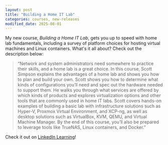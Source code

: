 ```yaml
---
layout: post
title: "Building a Home IT Lab"
categories: courses, new-releases
modified_date: 2025-08-01
---
```


My new course, _Building a Home IT Lab_, gets you up to speed with home lab fundamentals, including a survey of platform choices for hosting virtual machines and Linux containers. What's it all about? Check out the description below:

> “Network and system administrators need somewhere to practice their skills, and a home lab is a great choice. In this course, Scott Simpson explains the advantages of a home lab and shows you how to plan and build your own. Scott shows you how to determine what kinds of configurations you’ll need and spec out the hardware needed to support them. He walks you through what services are offered by which kinds of products and explores virtualization options and other tools that are commonly used in home IT labs. Scott covers hands-on examples of building a basic lab with infrastructure solutions such as Hyper-V, Proxmox Virtual Environment, and XCP-ng, as well as desktop solutions such as VirtualBox, KVM, QEMU, and Virtual Machine Manager. By the end of this course, you’ll also be prepared to leverage tools like TrueNAS, Linux containers, and Docker.”

Check it out on [LinkedIn Learning](https://www.linkedin.com/learning/building-a-home-it-lab-26165197)!